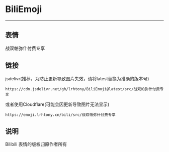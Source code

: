 # BiliEmoji
---
## 表情
战双帕弥什付费专享
## 链接
jsdelivr(推荐，为防止更新导致图片失效，请将latest替换为准确的版本号)
```
https://cdn.jsdelivr.net/gh/lrhtony/BiliEmoji@latest/src/战双帕弥什付费专享
```
或者使用Cloudflare(可能会因更新导致图片无法显示)
```
https://emoji.lrhtony.cn/bili/src/战双帕弥什付费专享
```
## 说明
Bilibili 表情的版权归原作者所有
